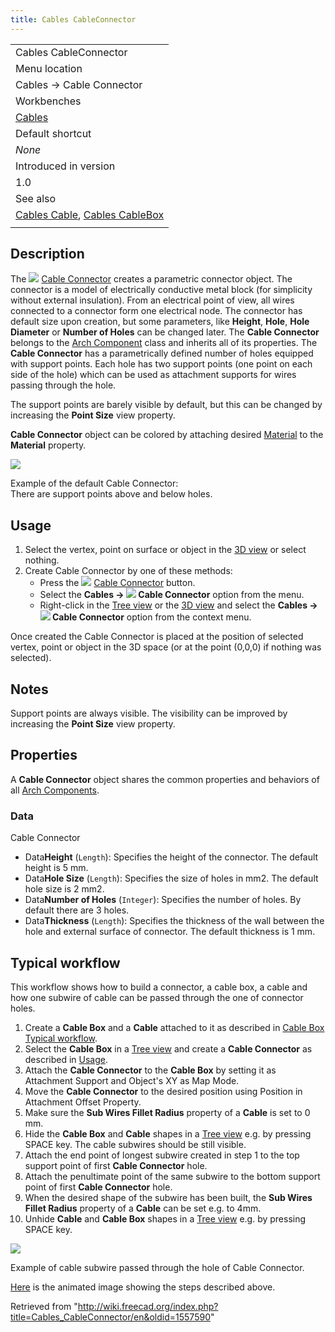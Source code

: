 ```yaml
---
title: Cables CableConnector
---
```


|                                                                                                     |
| --------------------------------------------------------------------------------------------------- |
| Cables CableConnector                                                                               |
| Menu location                                                                                       |
| Cables → Cable Connector                                                                            |
| Workbenches                                                                                         |
| [Cables](/Cables_Workbench "Cables Workbench")                                                      |
| Default shortcut                                                                                    |
| _None_                                                                                              |
| Introduced in version                                                                               |
| 1.0                                                                                                 |
| See also                                                                                            |
| [Cables Cable](/Cables_Cable "Cables Cable"), [Cables CableBox](/Cables_CableBox "Cables CableBox") |
|                                                                                                     |

## Description

The ![](/images/Cables_CableConnector.svg) [Cable Connector](/Cables_CableConnector "Cables CableConnector") creates a parametric connector object. The connector is a model of electrically conductive metal block (for simplicity without external insulation). From an electrical point of view, all wires connected to a connector form one electrical node. The connector has default size upon creation, but some parameters, like **Height**, **Hole**, **Hole Diameter** or **Number of Holes** can be changed later. The **Cable Connector** belongs to the [Arch Component](/Arch_Component "Arch Component") class and inherits all of its properties. The **Cable Connector** has a parametrically defined number of holes equipped with support points. Each hole has two support points (one point on each side of the hole) which can be used as attachment supports for wires passing through the hole.

The support points are barely visible by default, but this can be changed by increasing the **Point Size** view property.

**Cable Connector** object can be colored by attaching desired [Material](/Arch_SetMaterial "Arch SetMaterial") to the **Material** property.

![](/images/Cables_CableConnector_Example1.png)

Example of the default Cable Connector:  
There are support points above and below holes.

## Usage

1. Select the vertex, point on surface or object in the [3D view](/3D_view "3D view") or select nothing.
2. Create Cable Connector by one of these methods:
   - Press the ![](/images/Cables_CableConnector.svg) [Cable Connector](/Cables_CableConnector "Cables CableConnector") button.
   - Select the **Cables → ![](/images/Cables_CableConnector.svg) Cable Connector** option from the menu.
   - Right-click in the [Tree view](/Tree_view "Tree view") or the [3D view](/3D_view "3D view") and select the **Cables → ![](/images/Cables_CableConnector.svg) Cable Connector** option from the context menu.

Once created the Cable Connector is placed at the position of selected vertex, point or object in the 3D space (or at the point (0,0,0) if nothing was selected).

## Notes

Support points are always visible. The visibility can be improved by increasing the **Point Size** view property.

## Properties

A **Cable Connector** object shares the common properties and behaviors of all [Arch Components](/Arch_Component "Arch Component").

### Data

Cable Connector

- Data**Height** (`Length`): Specifies the height of the connector. The default height is 5 mm.
- Data**Hole Size** (`Length`): Specifies the size of holes in mm2. The default hole size is 2 mm2.
- Data**Number of Holes** (`Integer`): Specifies the number of holes. By default there are 3 holes.
- Data**Thickness** (`Length`): Specifies the thickness of the wall between the hole and external surface of connector. The default thickness is 1 mm.

## Typical workflow

This workflow shows how to build a connector, a cable box, a cable and how one subwire of cable can be passed through the one of connector holes.

1. Create a **Cable Box** and a **Cable** attached to it as described in [Cable Box Typical workflow](/Cables_CableBox#Typical_workflow "Cables CableBox").
2. Select the **Cable Box** in a [Tree view](/Tree_view "Tree view") and create a **Cable Connector** as described in [Usage](#Usage).
3. Attach the **Cable Connector** to the **Cable Box** by setting it as Attachment Support and Object's XY as Map Mode.
4. Move the **Cable Connector** to the desired position using Position in Attachment Offset Property.
5. Make sure the **Sub Wires Fillet Radius** property of a **Cable** is set to 0 mm.
6. Hide the **Cable Box** and **Cable** shapes in a [Tree view](/Tree_view "Tree view") e.g. by pressing SPACE key. The cable subwires should be still visible.
7. Attach the end point of longest subwire created in step 1 to the top support point of first **Cable Connector** hole.
8. Attach the penultimate point of the same subwire to the bottom support point of first **Cable Connector** hole.
9. When the desired shape of the subwire has been built, the **Sub Wires Fillet Radius** property of a **Cable** can be set e.g. to 4mm.
10. Unhide **Cable** and **Cable Box** shapes in a [Tree view](/Tree_view "Tree view") e.g. by pressing SPACE key.

![](/images/Cables_CableConnector_Example2_static.png)

Example of cable subwire passed through the hole of Cable Connector.

[Here](/Cables_Example4_CableConnector "Cables Example4 CableConnector") is the animated image showing the steps described above.

Retrieved from "<http://wiki.freecad.org/index.php?title=Cables_CableConnector/en&oldid=1557590>"
